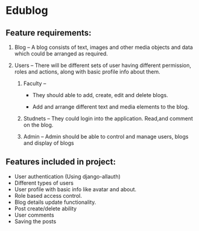 # Edublog

## Feature requirements:

1. Blog – A blog consists of text, images and other media objects and data which could be arranged as required.

2. Users – There will be different sets of user having different permission, roles and actions, along with basic profile info about them.

    1. Faculty –

        * They should able to add, create, edit and delete blogs.

        * Add and arrange different text and media elements to the blog.

    2. Studnets – They could login into the application. Read,and comment on the blog.

    3. Admin – Admin should be able to control and manage users, blogs and display of blogs

## Features included in project:

* User authentication (Using django-allauth)
* Different types of users 
* User profile with basic info like avatar and about.
* Role based access control.
* Blog details update functionality.
* Post create/delete ability
* User comments 
* Saving the posts



